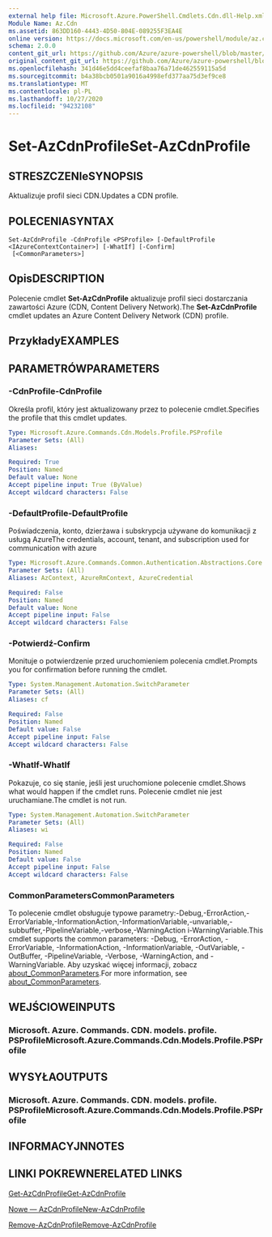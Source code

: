 ```yaml
---
external help file: Microsoft.Azure.PowerShell.Cmdlets.Cdn.dll-Help.xml
Module Name: Az.Cdn
ms.assetid: 863DD160-4443-4D50-804E-089255F3EA4E
online version: https://docs.microsoft.com/en-us/powershell/module/az.cdn/set-azcdnprofile
schema: 2.0.0
content_git_url: https://github.com/Azure/azure-powershell/blob/master/src/Cdn/Cdn/help/Set-AzCdnProfile.md
original_content_git_url: https://github.com/Azure/azure-powershell/blob/master/src/Cdn/Cdn/help/Set-AzCdnProfile.md
ms.openlocfilehash: 341d46e5dd4ceefaf8baa76a71de462559115a5d
ms.sourcegitcommit: b4a38bcb0501a9016a4998efd377aa75d3ef9ce8
ms.translationtype: MT
ms.contentlocale: pl-PL
ms.lasthandoff: 10/27/2020
ms.locfileid: "94232108"
---
```

# <span data-ttu-id="c92c9-101">Set-AzCdnProfile</span><span class="sxs-lookup"><span data-stu-id="c92c9-101">Set-AzCdnProfile</span></span>

## <span data-ttu-id="c92c9-102">STRESZCZENIe</span><span class="sxs-lookup"><span data-stu-id="c92c9-102">SYNOPSIS</span></span>
<span data-ttu-id="c92c9-103">Aktualizuje profil sieci CDN.</span><span class="sxs-lookup"><span data-stu-id="c92c9-103">Updates a CDN profile.</span></span>

## <span data-ttu-id="c92c9-104">POLECENIA</span><span class="sxs-lookup"><span data-stu-id="c92c9-104">SYNTAX</span></span>

```
Set-AzCdnProfile -CdnProfile <PSProfile> [-DefaultProfile <IAzureContextContainer>] [-WhatIf] [-Confirm]
 [<CommonParameters>]
```

## <span data-ttu-id="c92c9-105">Opis</span><span class="sxs-lookup"><span data-stu-id="c92c9-105">DESCRIPTION</span></span>
<span data-ttu-id="c92c9-106">Polecenie cmdlet **Set-AzCdnProfile** aktualizuje profil sieci dostarczania zawartości Azure (CDN, Content Delivery Network).</span><span class="sxs-lookup"><span data-stu-id="c92c9-106">The **Set-AzCdnProfile** cmdlet updates an Azure Content Delivery Network (CDN) profile.</span></span>

## <span data-ttu-id="c92c9-107">Przykłady</span><span class="sxs-lookup"><span data-stu-id="c92c9-107">EXAMPLES</span></span>

## <span data-ttu-id="c92c9-108">PARAMETRÓW</span><span class="sxs-lookup"><span data-stu-id="c92c9-108">PARAMETERS</span></span>

### <span data-ttu-id="c92c9-109">-CdnProfile</span><span class="sxs-lookup"><span data-stu-id="c92c9-109">-CdnProfile</span></span>
<span data-ttu-id="c92c9-110">Określa profil, który jest aktualizowany przez to polecenie cmdlet.</span><span class="sxs-lookup"><span data-stu-id="c92c9-110">Specifies the profile that this cmdlet updates.</span></span>

```yaml
Type: Microsoft.Azure.Commands.Cdn.Models.Profile.PSProfile
Parameter Sets: (All)
Aliases:

Required: True
Position: Named
Default value: None
Accept pipeline input: True (ByValue)
Accept wildcard characters: False
```

### <span data-ttu-id="c92c9-111">-DefaultProfile</span><span class="sxs-lookup"><span data-stu-id="c92c9-111">-DefaultProfile</span></span>
<span data-ttu-id="c92c9-112">Poświadczenia, konto, dzierżawa i subskrypcja używane do komunikacji z usługą Azure</span><span class="sxs-lookup"><span data-stu-id="c92c9-112">The credentials, account, tenant, and subscription used for communication with azure</span></span>

```yaml
Type: Microsoft.Azure.Commands.Common.Authentication.Abstractions.Core.IAzureContextContainer
Parameter Sets: (All)
Aliases: AzContext, AzureRmContext, AzureCredential

Required: False
Position: Named
Default value: None
Accept pipeline input: False
Accept wildcard characters: False
```

### <span data-ttu-id="c92c9-113">-Potwierdź</span><span class="sxs-lookup"><span data-stu-id="c92c9-113">-Confirm</span></span>
<span data-ttu-id="c92c9-114">Monituje o potwierdzenie przed uruchomieniem polecenia cmdlet.</span><span class="sxs-lookup"><span data-stu-id="c92c9-114">Prompts you for confirmation before running the cmdlet.</span></span>

```yaml
Type: System.Management.Automation.SwitchParameter
Parameter Sets: (All)
Aliases: cf

Required: False
Position: Named
Default value: False
Accept pipeline input: False
Accept wildcard characters: False
```

### <span data-ttu-id="c92c9-115">-WhatIf</span><span class="sxs-lookup"><span data-stu-id="c92c9-115">-WhatIf</span></span>
<span data-ttu-id="c92c9-116">Pokazuje, co się stanie, jeśli jest uruchomione polecenie cmdlet.</span><span class="sxs-lookup"><span data-stu-id="c92c9-116">Shows what would happen if the cmdlet runs.</span></span>
<span data-ttu-id="c92c9-117">Polecenie cmdlet nie jest uruchamiane.</span><span class="sxs-lookup"><span data-stu-id="c92c9-117">The cmdlet is not run.</span></span>

```yaml
Type: System.Management.Automation.SwitchParameter
Parameter Sets: (All)
Aliases: wi

Required: False
Position: Named
Default value: False
Accept pipeline input: False
Accept wildcard characters: False
```

### <span data-ttu-id="c92c9-118">CommonParameters</span><span class="sxs-lookup"><span data-stu-id="c92c9-118">CommonParameters</span></span>
<span data-ttu-id="c92c9-119">To polecenie cmdlet obsługuje typowe parametry:-Debug,-ErrorAction,-ErrorVariable,-InformationAction,-InformationVariable,-unvariable,-subbuffer,-PipelineVariable,-verbose,-WarningAction i-WarningVariable.</span><span class="sxs-lookup"><span data-stu-id="c92c9-119">This cmdlet supports the common parameters: -Debug, -ErrorAction, -ErrorVariable, -InformationAction, -InformationVariable, -OutVariable, -OutBuffer, -PipelineVariable, -Verbose, -WarningAction, and -WarningVariable.</span></span> <span data-ttu-id="c92c9-120">Aby uzyskać więcej informacji, zobacz [about_CommonParameters](http://go.microsoft.com/fwlink/?LinkID=113216).</span><span class="sxs-lookup"><span data-stu-id="c92c9-120">For more information, see [about_CommonParameters](http://go.microsoft.com/fwlink/?LinkID=113216).</span></span>

## <span data-ttu-id="c92c9-121">WEJŚCIOWE</span><span class="sxs-lookup"><span data-stu-id="c92c9-121">INPUTS</span></span>

### <span data-ttu-id="c92c9-122">Microsoft. Azure. Commands. CDN. models. profile. PSProfile</span><span class="sxs-lookup"><span data-stu-id="c92c9-122">Microsoft.Azure.Commands.Cdn.Models.Profile.PSProfile</span></span>

## <span data-ttu-id="c92c9-123">WYSYŁA</span><span class="sxs-lookup"><span data-stu-id="c92c9-123">OUTPUTS</span></span>

### <span data-ttu-id="c92c9-124">Microsoft. Azure. Commands. CDN. models. profile. PSProfile</span><span class="sxs-lookup"><span data-stu-id="c92c9-124">Microsoft.Azure.Commands.Cdn.Models.Profile.PSProfile</span></span>

## <span data-ttu-id="c92c9-125">INFORMACYJN</span><span class="sxs-lookup"><span data-stu-id="c92c9-125">NOTES</span></span>

## <span data-ttu-id="c92c9-126">LINKI POKREWNE</span><span class="sxs-lookup"><span data-stu-id="c92c9-126">RELATED LINKS</span></span>

[<span data-ttu-id="c92c9-127">Get-AzCdnProfile</span><span class="sxs-lookup"><span data-stu-id="c92c9-127">Get-AzCdnProfile</span></span>](./Get-AzCdnProfile.md)

[<span data-ttu-id="c92c9-128">Nowe — AzCdnProfile</span><span class="sxs-lookup"><span data-stu-id="c92c9-128">New-AzCdnProfile</span></span>](./New-AzCdnProfile.md)

[<span data-ttu-id="c92c9-129">Remove-AzCdnProfile</span><span class="sxs-lookup"><span data-stu-id="c92c9-129">Remove-AzCdnProfile</span></span>](./Remove-AzCdnProfile.md)


